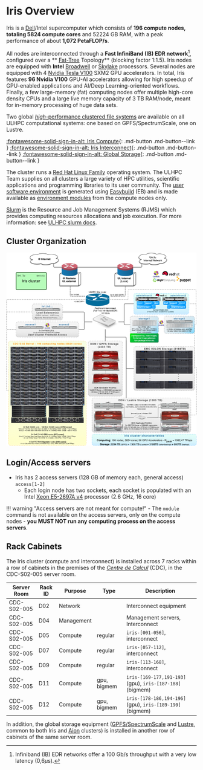 # Iris Overview

Iris is a [Dell](https://www.delltechnologies.com/lb-lu/solutions/high-performance-computing/index.htm)/Intel supercomputer which consists of **196 compute nodes, totaling 5824 compute cores** and 52224 GB RAM,
with a peak performance of about **1,072 PetaFLOP/s**.

All nodes are interconnected through a **Fast InfiniBand (IB) EDR network**[^1], configured over a ** [Fat-Tree](https://clusterdesign.org/fat-trees/) Topology** (blocking factor 1:1.5).
Iris nodes are equipped with **Intel** [Broadwell](https://en.wikipedia.org/wiki/Broadwell_(microarchitecture)) or [Skylake](https://en.wikipedia.org/wiki/Skylake_(microarchitecture))  processors.
Several nodes are equipped with 4 [Nvidia Tesla V100](https://www.nvidia.com/en-us/data-center/v100/) SXM2 GPU accelerators.
In total, Iris features **96 Nvidia V100** GPU-AI accelerators allowing for high speedup of GPU-enabled applications and AI/Deep Learning-oriented workflows.
Finally,  a few large-memory (fat) computing nodes offer multiple high-core density CPUs and a large live memory capacity of 3 TB RAM/node,  meant for in-memory processing of huge data sets.

[^1]: Infiniband (IB) EDR networks offer a 100 Gb/s throughput with a very low latency (0,6$\mu$s).

Two global [_high_-performance clustered file systems](../../filesystems/index.md) are available on all ULHPC computational systems: one based on GPFS/SpectrumScale, one on Lustre.

[:fontawesome-solid-sign-in-alt: Iris Compute](compute.md){: .md-button .md-button--link } [:fontawesome-solid-sign-in-alt: Iris Interconnect](interconnect.md){: .md-button .md-button--link } [:fontawesome-solid-sign-in-alt: Global Storage](../../filesystems/index.md){: .md-button .md-button--link }

The cluster runs a [Red Hat Linux Family](https://en.wikipedia.org/wiki/Red_Hat_Enterprise_Linux_derivatives) operating system.
The ULHPC Team supplies on all clusters a large variety of HPC utilities, scientific applications and programming libraries to its user community.
The [user software environment](../../software/index.md) is generated using [Easybuild](https://easybuild.readthedocs.io) (EB) and is made available as [environment modules](../../environment/modules.md) from the compute nodes only.

[Slurm](https://slurm.schedmd.com/documentation.html) is the Resource and Job Management Systems (RJMS) which provides computing resources allocations and job execution.
For more information: see [ULHPC slurm docs](../../slurm/index.md).

## Cluster Organization

[![](images/iris_cluster_overview.png)](images/iris_cluster_overview.pdf)

## Login/Access servers

* Iris has 2 access servers (128 GB of memory each, general access) `access[1-2]`
   - Each login node has two sockets, each socket is populated with an Intel [Xeon E5-2697A v4](https://ark.intel.com/content/www/fr/fr/ark/products/91768/intel-xeon-processor-e5-2697a-v4-40m-cache-2-60-ghz.html) processor (2.6 GHz, 16 core)

!!! warning "Access servers are not meant for compute!"
    - The `module` command is not available on the access servers, only on the compute nodes
    - **you MUST NOT run any computing process on the access servers**.

## Rack Cabinets

The Iris cluster (compute and interconnect) is installed across 7 racks within a row of cabinets in the premises of the [_Centre de Calcul_](../../data-center-index.md) (CDC), in the CDC-S02-005 server room.

| Server Room | Rack ID | Purpose    | Type        | Description                                             |
|-------------|---------|------------|-------------|---------------------------------------------------------|
| CDC-S02-005 | D02     | Network    |             | Interconnect equipment                                  |
| CDC-S02-005 | D04     | Management |             | Management servers, Interconnect                        |
| CDC-S02-005 | D05     | Compute    | regular     | `iris-[001-056]`, interconnect                          |
| CDC-S02-005 | D07     | Compute    | regular     | `iris-[057-112]`, interconnect                          |
| CDC-S02-005 | D09     | Compute    | regular     | `iris-[113-168]`, interconnect                          |
| CDC-S02-005 | D11     | Compute    | gpu, bigmem | `iris-[169-177,191-193]`(gpu), `iris-[187-188]`(bigmem) |
| CDC-S02-005 | D12     | Compute    | gpu, bigmem | `iris-[178-186,194-196]`(gpu), `iris-[189-190]`(bigmem) |

In addition, the global storage equipment ([GPFS/SpectrumScale](../../filesystems/gpfs.md) and [Lustre](../../filesystems/lustre.md), common to both Iris and [Aion](../aion/index.md) clusters) is installed in another row of cabinets of the same server room.
